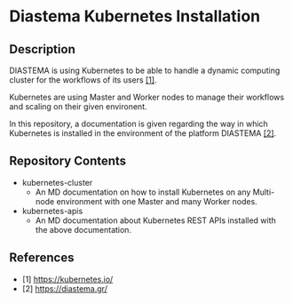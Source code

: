 # Diastema Kubernetes Installation
## Description
DIASTEMA is using Kubernetes to be able to handle a dynamic computing cluster for the workflows of its users [[1]](https://github.com/DIASTEMA-UPRC/openstack-heat-installation/blob/main/openstack-heat/heat-apis/use-heat-apis.md#references).

Kubernetes are using Master and Worker nodes to manage their workflows and scaling on their given environent.

In this repository, a documentation is given regarding the way in which Kubernetes is installed in the environment of the platform DIASTEMA [[2]](https://github.com/DIASTEMA-UPRC/openstack-heat-installation/blob/main/openstack-heat/heat-apis/use-heat-apis.md#references).

## Repository Contents
- kubernetes-cluster
  - An MD documentation on how to install Kubernetes on any Multi-node environment with one Master and many Worker nodes.
- kubernetes-apis
  - An MD documentation about Kubernetes REST APIs installed with the above documentation.

## References
- [1] https://kubernetes.io/
- [2] https://diastema.gr/
